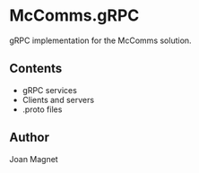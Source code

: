 # McComms.gRPC

gRPC implementation for the McComms solution.

## Contents
- gRPC services
- Clients and servers
- .proto files

## Author
Joan Magnet
